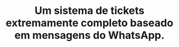 
<h1 align="center">Um sistema de tickets extremamente completo baseado em mensagens do WhatsApp.</h1> 

